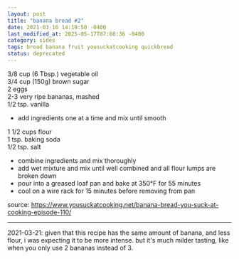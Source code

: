 ```yaml
---
layout: post
title: "banana bread #2"
date: 2021-03-16 14:19:50 -0400
last_modified_at: 2025-05-17T07:08:36 -0400
category: sides
tags: bread banana fruit yousuckatcooking quickbread
status: deprecated
---
```


3/8 cup (6 Tbsp.) vegetable oil  
3/4 cup (150g) brown sugar  
2 eggs  
2-3 very ripe bananas, mashed  
1/2 tsp. vanilla  
* add ingredients one at a time and mix until smooth

1 1/2 cups flour  
1 tsp. baking soda  
1/2 tsp. salt  
* combine ingredients and mix thoroughly
* add wet mixture and mix until well combined and all flour lumps are broken down
* pour into a greased loaf pan and bake at 350°F for 55 minutes
* cool on a wire rack for 15 minutes before removing from pan

source: <https://www.yousuckatcooking.net/banana-bread-you-suck-at-cooking-episode-110/>

---

2021-03-21: given that this recipe has the same amount of banana, and less flour, i
was expecting it to be more intense. but it's much milder tasting, like when you only
use 2 bananas instead of 3.
